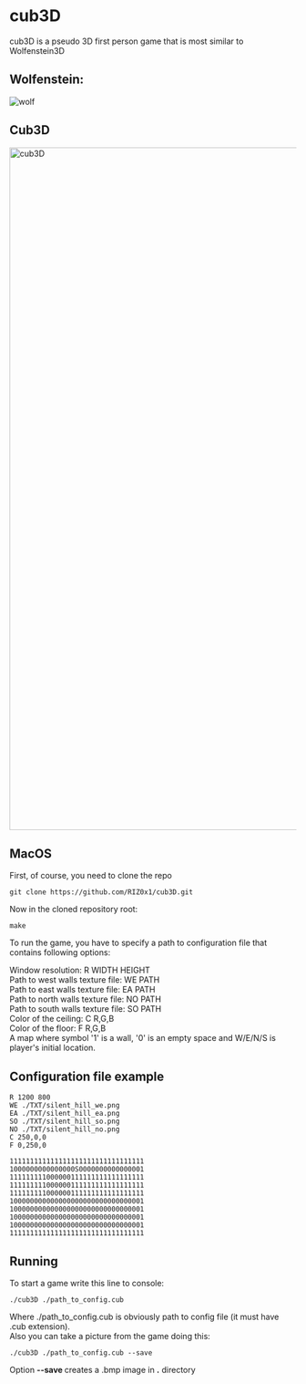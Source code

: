 # cub3D

cub3D is a pseudo 3D first person game that is most similar to Wolfenstein3D

## Wolfenstein:
![wolf](https://user-images.githubusercontent.com/62781747/152361688-d184dd5a-4654-4678-a7bc-0f8cda89db60.jpeg)

## Cub3D
<img width="1197" alt="cub3D" src="https://user-images.githubusercontent.com/62781747/152361858-e48ffad2-526f-4132-b0b0-cd14bd097c61.png">

## MacOS

First, of course, you need to clone the repo
```
git clone https://github.com/RIZ0x1/cub3D.git
```
Now in the cloned repository root:
```
make
```
To run the game, you have to specify a path to configuration file that contains following options:

Window resolution: R WIDTH HEIGHT </br>
Path to west walls texture file: WE PATH </br>
Path to east walls texture file: EA PATH </br>
Path to north walls texture file: NO PATH </br>
Path to south walls texture file: SO PATH </br>
Color of the ceiling: C R,G,B </br>
Color of the floor: F R,G,B </br>
A map where symbol '1' is a wall, '0' is an empty space and W/E/N/S is player's initial location. </br>

## Configuration file example

```
R 1200 800
WE ./TXT/silent_hill_we.png
EA ./TXT/silent_hill_ea.png
SO ./TXT/silent_hill_so.png
NO ./TXT/silent_hill_no.png
C 250,0,0
F 0,250,0

111111111111111111111111111111111
1000000000000000S0000000000000001
111111111000000111111111111111111
111111111000000111111111111111111
111111111000000111111111111111111
100000000000000000000000000000001
100000000000000000000000000000001
100000000000000000000000000000001
100000000000000000000000000000001
111111111111111111111111111111111
```

## Running

To start a game write this line to console:

```
./cub3D ./path_to_config.cub
```

Where ./path_to_config.cub is obviously path to config file (it must have .cub extension). </br>
Also you can take a picture from the game doing this:

```
./cub3D ./path_to_config.cub --save
```

Option <b> --save </b> creates a .bmp image in <b>.</b> directory
